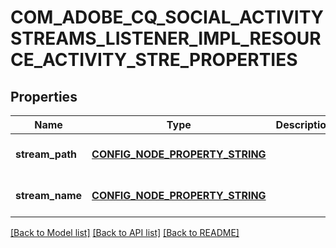 # COM_ADOBE_CQ_SOCIAL_ACTIVITYSTREAMS_LISTENER_IMPL_RESOURCE_ACTIVITY_STRE_PROPERTIES

## Properties
Name | Type | Description | Notes
------------ | ------------- | ------------- | -------------
**stream_path** | [**CONFIG_NODE_PROPERTY_STRING**](configNodePropertyString.md) |  | [optional] [default to null]
**stream_name** | [**CONFIG_NODE_PROPERTY_STRING**](configNodePropertyString.md) |  | [optional] [default to null]

[[Back to Model list]](../README.md#documentation-for-models) [[Back to API list]](../README.md#documentation-for-api-endpoints) [[Back to README]](../README.md)


